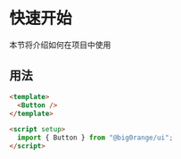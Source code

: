 # 快速开始

本节将介绍如何在项目中使用

## 用法

```html
<template>
  <Button />
</template>

<script setup>
  import { Button } from "@big0range/ui";
</script>
```